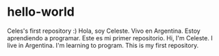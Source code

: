 # hello-world
Celes's first repository :)
Hola, soy Celeste. Vivo en Argentina. Estoy aprendiendo a programar. Este es mi primer repositorio.
Hi, I'm Celeste. I live in Argentina. I'm learning to program. This is my first repository.
